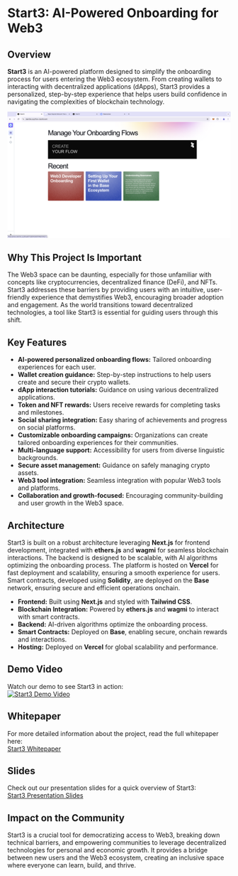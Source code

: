 
# Start3: AI-Powered Onboarding for Web3

## Overview

**Start3** is an AI-powered platform designed to simplify the onboarding process for users entering the Web3 ecosystem. From creating wallets to interacting with decentralized applications (dApps), Start3 provides a personalized, step-by-step experience that helps users build confidence in navigating the complexities of blockchain technology.

![Header Image](./assets/header.png)

## Why This Project Is Important

The Web3 space can be daunting, especially for those unfamiliar with concepts like cryptocurrencies, decentralized finance (DeFi), and NFTs. Start3 addresses these barriers by providing users with an intuitive, user-friendly experience that demystifies Web3, encouraging broader adoption and engagement. As the world transitions toward decentralized technologies, a tool like Start3 is essential for guiding users through this shift.

## Key Features

- **AI-powered personalized onboarding flows:** Tailored onboarding experiences for each user.
- **Wallet creation guidance:** Step-by-step instructions to help users create and secure their crypto wallets.
- **dApp interaction tutorials:** Guidance on using various decentralized applications.
- **Token and NFT rewards:** Users receive rewards for completing tasks and milestones.
- **Social sharing integration:** Easy sharing of achievements and progress on social platforms.
- **Customizable onboarding campaigns:** Organizations can create tailored onboarding experiences for their communities.
- **Multi-language support:** Accessibility for users from diverse linguistic backgrounds.
- **Secure asset management:** Guidance on safely managing crypto assets.
- **Web3 tool integration:** Seamless integration with popular Web3 tools and platforms.
- **Collaboration and growth-focused:** Encouraging community-building and user growth in the Web3 space.

## Architecture

Start3 is built on a robust architecture leveraging **Next.js** for frontend development, integrated with **ethers.js** and **wagmi** for seamless blockchain interactions. The backend is designed to be scalable, with AI algorithms optimizing the onboarding process. The platform is hosted on **Vercel** for fast deployment and scalability, ensuring a smooth experience for users. Smart contracts, developed using **Solidity**, are deployed on the **Base** network, ensuring secure and efficient operations onchain.

- **Frontend:** Built using **Next.js** and styled with **Tailwind CSS**.
- **Blockchain Integration:** Powered by **ethers.js** and **wagmi** to interact with smart contracts.
- **Backend:** AI-driven algorithms optimize the onboarding process.
- **Smart Contracts:** Deployed on **Base**, enabling secure, onchain rewards and interactions.
- **Hosting:** Deployed on **Vercel** for global scalability and performance.

## Demo Video

Watch our demo to see Start3 in action:  
[![Start3 Demo Video](https://img.youtube.com/vi/sampleVideoID/0.jpg)](https://www.youtube.com/watch?v=sampleVideoID)

## Whitepaper

For more detailed information about the project, read the full whitepaper here:  
[Start3 Whitepaper](https://docs.google.com/document/d/1peqLmBk8YCYZ7z-TVZz7SmxGJUbL35ETlxqCE3Tp_2w/edit?usp=sharing)

## Slides

Check out our presentation slides for a quick overview of Start3:  
[Start3 Presentation Slides](https://docs.google.com/presentation/d/14RljRJ7QG4F2fSKX7ISRyhUV-92gQeGl5P-rS4-6YxU/edit?usp=sharing)

## Impact on the Community

Start3 is a crucial tool for democratizing access to Web3, breaking down technical barriers, and empowering communities to leverage decentralized technologies for personal and economic growth. It provides a bridge between new users and the Web3 ecosystem, creating an inclusive space where everyone can learn, build, and thrive.
